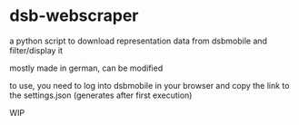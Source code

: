 # dsb-webscraper
a python script to download representation data from dsbmobile and filter/display it

mostly made in german, can be modified

to use, you need to log into dsbmobile in your browser and copy the link to the settings.json (generates after first execution)

WIP
